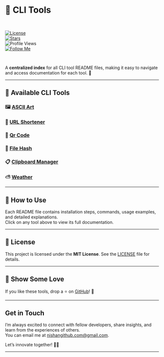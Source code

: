 

# 📌 CLI Tools 

<br>  

[![License](https://img.shields.io/github/license/nishuR27/cli-toolkit)](LICENSE)  
[![Stars](https://img.shields.io/github/stars/nishuR27/cli-toolkit)](https://github.com/nishuR27/cli-toolkit)  
![Profile Views](https://komarev.com/ghpvc/?username=nishuR27&color=blueviolet&style=social)  
[![Follow Me](https://img.shields.io/badge/-Follow%20Me-blueviolet)](https://github.com/nishuR27)  

<br>  

A **centralized index** for all CLI tool README files, making it easy to navigate and access documentation for each tool. 🚀  

---

## 📖 Available CLI Tools  

### 🖼 **[ASCII Art ](ascii.md)**  

### 🔗 **[URL Shortener](linkshortener.md)**  

### 🔹 **[Qr Code](qrcode.md)**  

### 🔑 **[File Hash ](hash.md)**  

### 📋 **[Clipboard Manager](clipmgmt.md)**  

### ⛅ **[Weather](weather.md)**  


---

## 🔧 How to Use  

Each README file contains installation steps, commands, usage examples, and detailed explanations.  
Click on any tool above to view its full documentation.  

---

## 📝 License  
This project is licensed under the **MIT License**. See the [LICENSE](LICENSE) file for details.  

---

## 🌟 Show Some Love  
If you like these tools, drop a ⭐ on [GitHub](https://github.com/nishuR27/cli-readmes)! 🚀  

---

### <h2>Get in Touch</h2>  

I’m always excited to connect with fellow developers, share insights, and learn from the experiences of others.  
You can email me at [nishangithub.com@gmail.com](mailto:nishangithub.com@gmail.com).  

Let’s innovate together! 🚀🔥  

---
